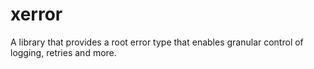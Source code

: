 # xerror
A library that provides a root error type that enables granular control of logging, retries and more.

